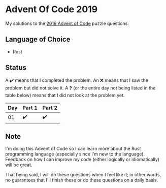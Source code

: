 # Advent Of Code 2019
My solutions to the [2019 Advent of Code](https://adventofcode.com/2019) puzzle questions.

## Language of Choice
- Rust

## Status

A ✔️ means that I completed the problem. An ❌ means that I saw the problem but did not solve it. A ❓ (or the entire day not being listed in the table below) means that I did not look at the problem yet.

| Day | Part 1 | Part 2 |
| --- | ------ | ------ |
| 01  | ✔️     | ✔️    | 

## Note
I'm doing this Advent of Code so I can learn more about the Rust programming language (especially since I'm new to the language). Feedback on how I can improve my code (either logically or idiomatically) will be great.

That being said, I will do these questions when I feel like it; in other words, no guarantees that I'll finish these or do these questions on a daily basis.